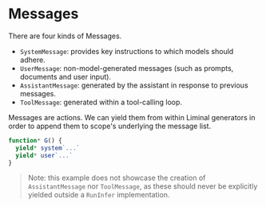 # Messages

There are four kinds of Messages.

- `SystemMessage`: provides key instructions to which models should adhere.
- `UserMessage`: non-model-generated messages (such as prompts, documents and
  user input).
- `AssistantMessage`: generated by the assistant in response to previous
  messages.
- `ToolMessage`: generated within a tool-calling loop.

Messages are actions. We can yield them from within Liminal generators in order
to append them to scope's underlying the message list.

```ts
function* G() {
  yield* system`...`
  yield* user`...`
}
```

> Note: this example does not showcase the creation of `AssistantMessage` nor
> `ToolMessage`, as these should never be explicitly yielded outside a
> `RunInfer` implementation.
